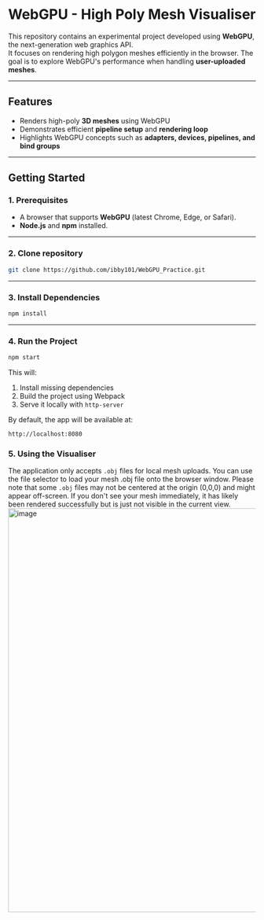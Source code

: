 # WebGPU - High Poly Mesh Visualiser

This repository contains an experimental project developed using **WebGPU**, the next-generation web graphics API.  
It focuses on rendering high polygon meshes efficiently in the browser. The goal is to explore WebGPU's performance when handling **user-uploaded meshes**.

---

## Features
- Renders high-poly **3D meshes** using WebGPU  
- Demonstrates efficient **pipeline setup** and **rendering loop**  
- Highlights WebGPU concepts such as **adapters, devices, pipelines, and bind groups**  

---

## Getting Started

### 1. Prerequisites
- A browser that supports **WebGPU** (latest Chrome, Edge, or Safari).  
- **Node.js** and **npm** installed.  

---

### 2. Clone repository
```bash
git clone https://github.com/ibby101/WebGPU_Practice.git
```

---

### 3. Install Dependencies
```bash
npm install
```

---

### 4. Run the Project
```bash
npm start
```

This will:
1. Install missing dependencies  
2. Build the project using Webpack  
3. Serve it locally with `http-server`  

By default, the app will be available at:
```
http://localhost:8080
```

### 5. Using the Visualiser

The application only accepts `.obj` files for local mesh uploads. You can use the file selector to load your mesh .obj file onto the browser window.
Please note that some `.obj` files may not be centered at the origin (0,0,0) and might appear off-screen. If you don't see your mesh immediately, it has likely been rendered successfully but is just not visible in the current view.
<img width="1281" height="822" alt="image" src="https://github.com/user-attachments/assets/3021e5e8-20c0-4c3b-8174-189fb7d537f5" />
